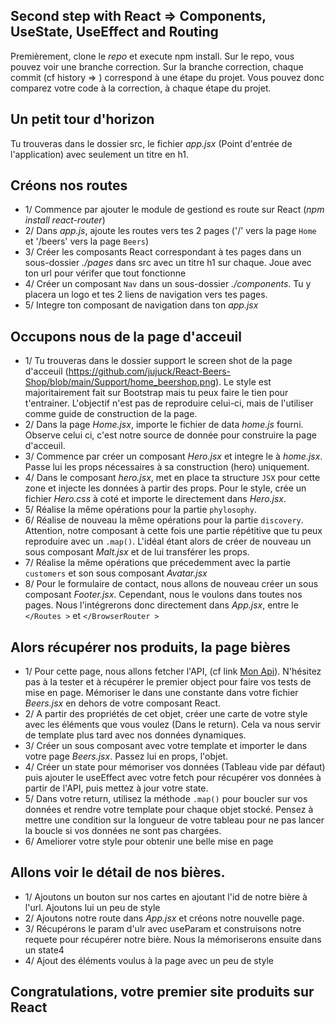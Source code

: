 ## Second step with React => Components, UseState, UseEffect and Routing

Premièrement, clone le *repo* et execute npm install.
Sur le repo, vous pouvez voir une branche correction. Sur la branche correction, chaque commit (cf history => ) correspond à une étape du projet. Vous pouvez donc comparez votre code à la correction, à chaque étape du projet.

## Un petit tour d'horizon
Tu trouveras dans le dossier src, le fichier *app.jsx* (Point d'entrée de l'application) avec seulement un titre en h1.

## Créons nos routes
- 1/ Commence par ajouter le module de gestiond es route sur React (*npm install react-router*)
- 2/ Dans *app.js*, ajoute les routes vers tes 2 pages ('/' vers la page `Home` et '/beers' vers la page `Beers`)
- 3/ Créer les composants React correspondant à tes pages dans un sous-dossier *./pages* dans src avec un titre h1 sur chaque. Joue avec ton url pour vérifer que tout fonctionne
- 4/ Créer un composant `Nav` dans un sous-dossier *./components*. Tu y placera un logo et tes 2 liens de navigation vers tes pages.
- 5/ Integre ton composant de navigation dans ton *app.jsx*

## Occupons nous de la page d'acceuil
- 1/ Tu trouveras dans le dossier support le screen shot de la page d'acceuil (https://github.com/jujuck/React-Beers-Shop/blob/main/Support/home_beershop.png). Le style est majoritairement fait sur Bootstrap mais tu peux faire le tien pour t'entrainer. L'objectif n'est pas de reproduire celui-ci, mais de l'utiliser comme guide de construction de la page.
- 2/ Dans la page *Home.jsx*, importe le fichier de data *home.js* fourni. Observe celui ci, c'est notre source de donnée pour construire la page d'acceuil.
- 3/ Commence par créer un composant *Hero.jsx* et integre le à *home.jsx*. Passe lui les props nécessaires à sa construction (hero) uniquement.
- 4/ Dans le composant *hero.jsx*, met en place ta structure `JSX` pour cette zone et injecte les données à partir des props. Pour le style, crée un fichier *Hero.css* à coté et importe le directement dans *Hero.jsx*.
- 5/ Réalise la même opérations pour la partie `phylosophy`.
- 6/ Réalise de nouveau la même opérations pour la partie `discovery`. Attention, notre composant à cette fois une partie répétitive que tu peux reproduire avec un `.map()`. L'idéal étant alors de créer de nouveau un sous composant *Malt.jsx* et de lui transférer les props.
- 7/ Réalise la même opérations que précedemment avec la partie `customers` et son sous composant *Avatar.jsx*
- 8/ Pour le formulaire de contact, nous allons de nouveau créer un sous composant *Footer.jsx*. Cependant, nous le voulons dans toutes nos pages. Nous l'intégrerons donc directement dans *App.jsx*, entre le `</Routes >` et `</BrowserRouter >`

## Alors récupérer nos produits, la page bières
- 1/ Pour cette page, nous allons fetcher l'API, (cf link <a href="https://punkapi.com/documentation/v2">Mon Api</a>). N'hésitez pas à la tester et à récupérer le premier object pour faire vos tests de mise en page. Mémoriser le dans une constante dans votre fichier *Beers.jsx* en dehors de votre composant React.
- 2/ A partir des propriétés de cet objet, créer une carte de votre style avec les éléments que vous voulez (Dans le return). Cela va nous servir de template plus tard avec nos données dynamiques.
- 3/ Créer un sous composant avec votre template et importer le dans votre page *Beers.jsx*. Passez lui en props, l'objet.
- 4/ Créer un state pour mémoriser vos données (Tableau vide par défaut) puis ajouter le useEffect avec votre fetch pour récupérer vos données à partir de l'API, puis mettez à jour votre state.
- 5/ Dans votre return, utilisez la méthode `.map()` pour boucler sur vos données et rendre votre template pour chaque objet stocké. Pensez à mettre une condition sur la longueur de votre tableau pour ne pas lancer la boucle si vos données ne sont pas chargées.
- 6/ Ameliorer votre style pour obtenir une belle mise en page

## Allons voir le détail de nos bières.
- 1/ Ajoutons un bouton sur nos cartes en ajoutant l'id de notre bière à l'url. Ajoutons lui un peu de style
- 2/ Ajoutons notre route dans *App.jsx* et créons notre nouvelle page.
- 3/ Récupérons le param d'ulr avec useParam et construisons notre requete pour récupérer notre bière. Nous la mémoriserons ensuite dans un state4
- 4/ Ajout des éléments voulus à la page avec un peu de style

## Congratulations, votre premier site produits sur React


